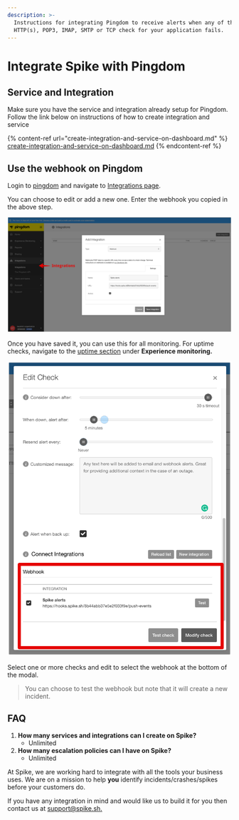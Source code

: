 ```yaml
---
description: >-
  Instructions for integrating Pingdom to receive alerts when any of the
  HTTP(s), POP3, IMAP, SMTP or TCP check for your application fails.
---
```


# Integrate Spike with Pingdom

## Service and Integration

Make sure you have the service and integration already setup for Pingdom. Follow the link below on instructions of how to create integration and service

{% content-ref url="create-integration-and-service-on-dashboard.md" %}
[create-integration-and-service-on-dashboard.md](create-integration-and-service-on-dashboard.md)
{% endcontent-ref %}

## Use the webhook on Pingdom

Login to [pingdom](https://my.pingdom.com) and navigate to [Integrations page](https://my.pingdom.com/integrations/settings). 

You can choose to edit or add a new one. Enter the webhook you copied in the above step.

![Adding spike's webhook on pingdom](../.gitbook/assets/1.png)

Once you have saved it, you can use this for all monitoring. For uptime checks, navigate to the [uptime section](https://my.pingdom.com/newchecks/checks) under **Experience monitoring.**

![Select your Spike webhook for checks](../.gitbook/assets/2.png)

Select one or more checks and edit to select the webhook at the bottom of the modal. 

> You can choose to test the webhook but note that it will create a new incident.



## FAQ

1. **How many services and integrations can I create on Spike?**
   * Unlimited
2. **How many escalation policies can I have on Spike?**
   * Unlimited

At Spike, we are working hard to integrate with all the tools your business uses. We are on a mission to help **you** identify incidents/crashes/spikes before your customers do.

If you have any integration in mind and would like us to build it for you then contact us at [support@spike.sh.](mailto:support@spike.sh)
